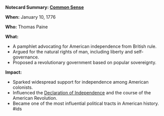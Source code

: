 **Notecard Summary: [Common Sense](./../common-sense/)**

**When:** January 10, 1776

**Who:** Thomas Paine

**What:**

* A pamphlet advocating for American independence from British rule.
* Argued for the natural rights of man, including liberty and self-governance.
* Proposed a revolutionary government based on popular sovereignty.

**Impact:**

* Sparked widespread support for independence among American colonists.
* Influenced the [Declaration of Independence](./../declaration-of-independence/) and the course of the American Revolution.
* Became one of the most influential political tracts in American history.
#ids